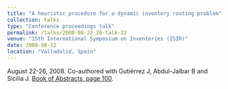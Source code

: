 ```yaml
---
title: "A heuristic procedure for a dynamic inventory routing problem"
collection: talks
type: "Conference proceedings talk"
permalink: /talks/2008-08-22_26-talk-23
venue: "15th International Symposium on Inventories (ISIR)"
date: 2008-08-22
location: "Valladolid, Spain"
---
```

August 22-26, 2008. Co-authored with Gutiérrez J, Abdul-Jalbar B and Sicilia J.
[Book of Abstracts, page 100](https://isir.hu/wp-content/uploads/2013/05/ISIR_konyv_20080807_HR_final.pdf#page=100).